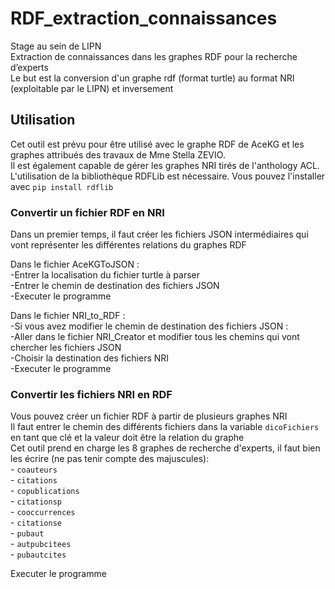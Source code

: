 # RDF_extraction_connaissances

Stage au sein de LIPN<br>
Extraction de connaissances dans les graphes RDF pour la recherche d’experts<br> 
Le but est la conversion d'un graphe rdf (format turtle) au format NRI (exploitable par le LIPN) et inversement<br>

## Utilisation

Cet outil est prévu pour être utilisé avec le graphe RDF de AceKG et les graphes attribués des travaux de Mme Stella ZEVIO.<br>
Il est également capable de gérer les graphes NRI tirés de l'anthology ACL. <br>
L'utilisation de la bibliothèque RDFLib est nécessaire. Vous pouvez l'installer avec `pip install rdflib` <br>

### Convertir un fichier RDF en NRI

Dans un premier temps, il faut créer les fichiers JSON intermédiaires qui vont représenter les différentes relations du graphes RDF <br>

Dans le fichier AceKGToJSON : <br>
    -Entrer la localisation du fichier turtle à parser <br>
    -Entrer le chemin de destination des fichiers JSON <br>
    -Executer le programme <br>

Dans le fichier NRI_to_RDF : <br>
    -Si vous avez modifier le chemin de destination des fichiers JSON : <br>
        -Aller dans le fichier NRI_Creator et modifier tous les chemins qui vont chercher les fichiers JSON <br>
    -Choisir la destination des fichiers NRI <br>
    -Executer le programme <br>

### Convertir les fichiers NRI en RDF

Vous pouvez créer un fichier RDF à partir de plusieurs graphes NRI <br>
Il faut entrer le chemin des différents fichiers dans la variable `dicoFichiers` en tant que clé et la valeur doit être la relation du graphe <br>
Cet outil prend en charge les 8 graphes de recherche d'experts, il faut bien les écrire (ne pas tenir compte des majuscules): <br>
    - `coauteurs` <br>
    - `citations` <br>
    - `copublications` <br>
    - `citationsp` <br>
    - `cooccurrences` <br>
    - `citationse` <br>
    - `pubaut` <br>
    - `autpubcitees` <br>
    - `pubautcites` <br>

Executer le programme <br>